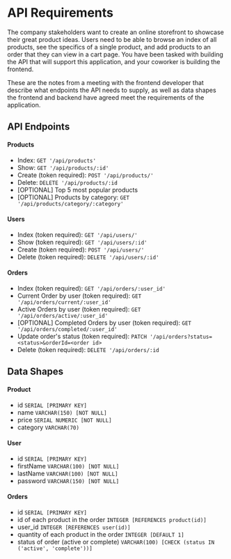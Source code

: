 # API Requirements
The company stakeholders want to create an online storefront to showcase their great product ideas. Users need to be able to browse an index of all products, see the specifics of a single product, and add products to an order that they can view in a cart page. You have been tasked with building the API that will support this application, and your coworker is building the frontend.

These are the notes from a meeting with the frontend developer that describe what endpoints the API needs to supply, as well as data shapes the frontend and backend have agreed meet the requirements of the application. 

## API Endpoints
#### Products
- Index:  `GET '/api/products'`
- Show:  `GET '/api/products/:id'`
- Create (token required): `POST '/api/products/'`
- Delete: `DELETE '/api/products/:id`
- [OPTIONAL] Top 5 most popular products
- [OPTIONAL] Products by category: `GET '/api/products/category/:category'`

#### Users
- Index (token required): `GET '/api/users/'`
- Show (token required): `GET '/api/users/:id'`
- Create (token required): `POST '/api/users/'`
- Delete (token required): `DELETE '/api/users/:id'`

#### Orders
- Index (token required): `GET '/api/orders/:user_id'`
- Current Order by user (token required): `GET '/api/orders/current/:user_id'`
- Active Orders by user (token required): `GET '/api/orders/active/:user_id'`
- [OPTIONAL] Completed Orders by user (token required): `GET '/api/orders/completed/:user_id'`
- Update order's status (token required): `PATCH '/api/orders?status=<status>&orderId=<order id>`
- Delete (token required): `DELETE '/api/orders/:id`

## Data Shapes
#### Product
- id `SERIAL [PRIMARY KEY]`
- name `VARCHAR(150) [NOT NULL]`
- price `SERIAL NUMERIC [NOT NULL]`
- category `VARCHAR(70)`

#### User
- id `SERIAL [PRIMARY KEY]`
- firstName `VARCHAR(100) [NOT NULL]`
- lastName `VARCHAR(100) [NOT NULL]`
- password `VARCHAR(150) [NOT NULL]`

#### Orders
- id `SERIAL [PRIMARY KEY]`
- id of each product in the order `INTEGER [REFERENCES product(id)]`
- user_id `INTEGER [REFERENCES user(id)]`
- quantity of each product in the order `INTEGER [DEFAULT 1]`
- status of order (active or complete) `VARCHAR(100) [CHECK (status IN ('active', 'complete'))]`
